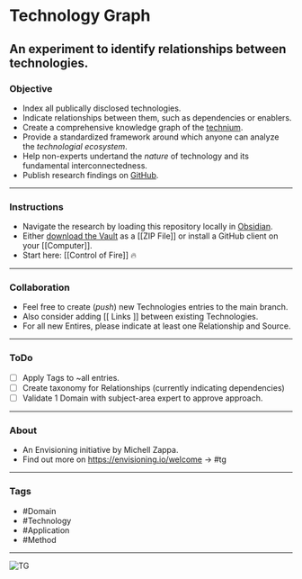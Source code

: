 # Technology Graph

## An experiment to identify relationships between technologies.

### Objective
- Index all publically disclosed technologies.
- Indicate relationships between them, such as dependencies or enablers.
- Create a comprehensive knowledge graph of the [technium](https://kk.org/thetechnium/the-seventh-kin/).
- Provide a standardized framework around which anyone can analyze the *technologial ecosystem*.
- Help non-experts undertand the *nature* of technology and its fundamental interconnectedness.
- Publish research findings on [GitHub](https://github.com/mz-000/TG).

---

### Instructions
- Navigate the research by loading this repository locally in [Obsidian](https://obsidian.md).
- Either [download the Vault](https://github.com/mz-000/TG/archive/refs/heads/main.zip) as a [[ZIP File]] or install a GitHub client on your [[Computer]].
- Start here: [[Control of Fire]] 🔥

---

### Collaboration
- Feel free to create (*push*) new Technologies entries to the main branch.
- Also consider adding \[[ Links \]] between existing Technologies.
- For all new Entires, please indicate at least one Relationship and Source.

---
### ToDo
- [ ] Apply Tags to ~all entries.
- [ ] Create taxonomy for Relationships (currently indicating dependencies)
- [ ] Validate 1 Domain with subject-area expert to approve approach.

---

### About
- An Envisioning initiative by Michell Zappa.
- Find out more on https://envisioning.io/welcome -> #tg

---

### Tags
- #Domain 
- #Technology 
- #Application 
- #Method 

---


![TG](•/TG.png)